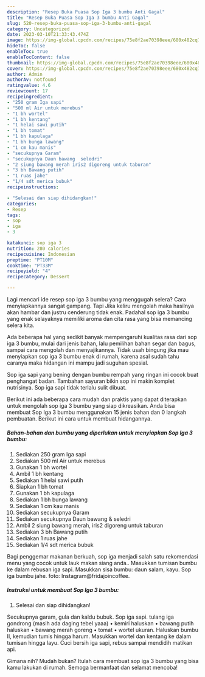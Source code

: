 ```yaml
---
description: "Resep Buka Puasa Sop Iga 3 bumbu Anti Gagal"
title: "Resep Buka Puasa Sop Iga 3 bumbu Anti Gagal"
slug: 520-resep-buka-puasa-sop-iga-3-bumbu-anti-gagal
category: Uncategorized
date: 2023-03-10T21:33:43.474Z
image: https://img-global.cpcdn.com/recipes/75e8f2ae70398eee/680x482cq70/sop-iga-3-bumbu-foto-resep-utama.jpg
hideToc: false
enableToc: true
enableTocContent: false
thumbnail: https://img-global.cpcdn.com/recipes/75e8f2ae70398eee/680x482cq70/sop-iga-3-bumbu-foto-resep-utama.jpg
cover: https://img-global.cpcdn.com/recipes/75e8f2ae70398eee/680x482cq70/sop-iga-3-bumbu-foto-resep-utama.jpg
author: Admin
authorAv: notfound
ratingvalue: 4.6
reviewcount: 17
recipeingredient:
- "250 gram Iga sapi"
- "500 ml Air untuk merebus"
- "1 bh wortel"
- "1 bh kentang"
- "1 helai sawi putih"
- "1 bh tomat"
- "1 bh kapulaga"
- "1 bh bunga lawang"
- "1 cm kau manis"
- "secukupnya Garam"
- "secukupnya Daun bawang  seledri"
- "2 siung bawang merah iris2 digoreng untuk taburan"
- "3 bh Bawang putih"
- "1 ruas jahe"
- "1/4 sdt merica bubuk"
recipeinstructions:

- "Selesai dan siap dihidangkan!"
categories:
- Resep
tags:
- sop
- iga
- 3

katakunci: sop iga 3 
nutrition: 280 calories
recipecuisine: Indonesian
preptime: "PT10M"
cooktime: "PT33M"
recipeyield: "4"
recipecategory: Dessert

---
```



Lagi mencari ide resep sop iga 3 bumbu yang menggugah selera? Cara menyiapkannya sangat gampang. Tapi Jika keliru mengolah maka hasilnya akan hambar dan justru cenderung tidak enak. Padahal sop iga 3 bumbu yang enak selayaknya memiliki aroma dan cita rasa yang bisa memancing selera kita.


Ada beberapa hal yang sedikit banyak mempengaruhi kualitas rasa dari sop iga 3 bumbu, mulai dari jenis bahan, lalu pemilihan bahan segar dan bagus, sampai cara mengolah dan menyajikannya. Tidak usah bingung jika mau menyiapkan sop iga 3 bumbu enak di rumah, karena asal sudah tahu caranya maka hidangan ini mampu jadi suguhan spesial.

Sop iga sapi yang bening dengan bumbu rempah yang ringan ini cocok buat penghangat badan. Tambahan sayuran bikin sop ini makin komplet nutrisinya. Sop iga sapi tidak terlalu sulit dibuat.


Berikut ini ada beberapa cara mudah dan praktis yang dapat diterapkan untuk mengolah sop iga 3 bumbu yang siap dikreasikan. Anda bisa membuat Sop Iga 3 bumbu menggunakan 15 jenis bahan dan 0 langkah pembuatan. Berikut ini cara untuk membuat hidangannya.

<!--inarticleads1-->

##### Bahan-bahan dan bumbu yang diperlukan untuk menyiapkan Sop Iga 3 bumbu:

1. Sediakan 250 gram Iga sapi
1. Sediakan 500 ml Air untuk merebus
1. Gunakan 1 bh wortel
1. Ambil 1 bh kentang
1. Sediakan 1 helai sawi putih
1. Siapkan 1 bh tomat
1. Gunakan 1 bh kapulaga
1. Sediakan 1 bh bunga lawang
1. Sediakan 1 cm kau manis
1. Sediakan secukupnya Garam
1. Sediakan secukupnya Daun bawang &amp; seledri
1. Ambil 2 siung bawang merah, iris2 digoreng untuk taburan
1. Sediakan 3 bh Bawang putih
1. Sediakan 1 ruas jahe
1. Sediakan 1/4 sdt merica bubuk


Bagi penggemar makanan berkuah, sop iga menjadi salah satu rekomendasi menu yang cocok untuk lauk makan siang anda.. Masukkan tumisan bumbu ke dalam rebusan iga sapi. Masukkan sisa bumbu: daun salam, kayu. Sop iga bumbu jahe. foto: Instagram@fridajoincoffee. 

<!--inarticleads2-->

##### Instruksi untuk membuat Sop Iga 3 bumbu:


1. Selesai dan siap dihidangkan!

Secukupnya garam, gula dan kaldu bubuk. Sop iga sapi. tulang iga gondrong (masih ada daging tebel yaaa) • kemiri haluskan • bawang putih haluskan • bawang merah goreng • tomat • wortel ukuran. Haluskan bumbu II, kemudian tumis hingga harum. Masukkan wortel dan kentang ke dalam tumisan hingga layu. Cuci bersih iga sapi, rebus sampai mendidih matikan api. 

Gimana nih? Mudah bukan? Itulah cara membuat sop iga 3 bumbu yang bisa kamu lakukan di rumah. Semoga bermanfaat dan selamat mencoba!
